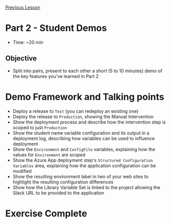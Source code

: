 [Previous Lesson](part-2-lesson-5.md)

# Part 2 - Student Demos
- Time: ~20 min

## Objective
- Split into pairs, present to each other a short (5 to 10 minutes) demo of the key features you've learned in Part 2

# Demo Framework and Talking points
- Deploy a release to `Test` (you can redeploy an existing one)
- Deploy the release to `Production`, showing the Manual Intervention
- Show the deployment process and describe how the intervention step is scoped to just `Production`
- Show the student name variable configuration and its output in a deployment log, describing how variables can be used to influence deployment
- Show the `Environment` and `ConfigFile` variables, explaining how the values for `Environment` are scoped
- Show the Azure App deployment step's `Structured Configuration Variables` area, explaining how the application configuration can be modified
- Show the resulting environment label in two of your web sites to highlight the resulting configuration differences
- Show how the Library Variable Set is linked to the project allowing the Slack URL to be provided to the application

# Exercise Complete
